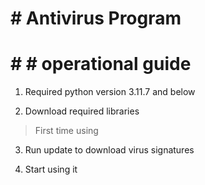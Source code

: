 # # Antivirus Program 

# # # operational guide

1. Required python version 3.11.7 and below

2. Download required libraries

> First time using 
3. Run update to download virus signatures

4. Start using it